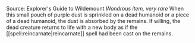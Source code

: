 Source: Explorer's Guide to Wildemount
*Wondrous item, very rare*
When this small pouch of purple dust is sprinkled on a dead humanoid or a piece of a dead humanoid, the dust is absorbed by the remains. If willing, the dead creature returns to life with a new body as if the [[spell:reincarnate|reincarnate]] spell had been cast on the remains.